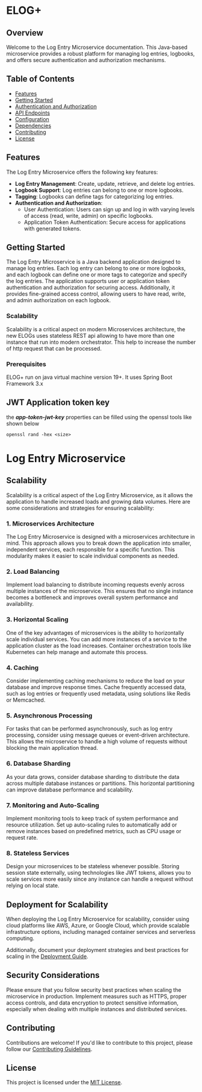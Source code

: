 # ELOG+
## Overview

Welcome to the Log Entry Microservice documentation. This Java-based microservice provides a robust 
platform for managing log entries, logbooks, and offers secure authentication and authorization mechanisms.

## Table of Contents

- [Features](#features)
- [Getting Started](#getting-started)
- [Authentication and Authorization](#authentication-and-authorization)
- [API Endpoints](#api-endpoints)
- [Configuration](#configuration)
- [Dependencies](#dependencies)
- [Contributing](#contributing)
- [License](#license)

## Features

The Log Entry Microservice offers the following key features:

- **Log Entry Management**: Create, update, retrieve, and delete log entries.
- **Logbook Support**: Log entries can belong to one or more logbooks.
- **Tagging**: Logbooks can define tags for categorizing log entries.
- **Authentication and Authorization**:
    - User Authentication: Users can sign up and log in with varying levels of access (read, write, admin) on specific logbooks.
    - Application Token Authentication: Secure access for applications with generated tokens.

## Getting Started

The Log Entry Microservice is a Java backend application designed to manage log entries. Each log 
entry can belong to one or more logbooks, and each logbook can define one or more tags to categorize 
and specify the log entries. The application supports user or application token authentication and 
authorization for securing access. Additionally, it provides fine-grained access control, allowing 
users to have read, write, and admin authorization on each logbook.

### Scalability

Scalability is a critical aspect on modern Microservices architecture, the new ELOGs uses stateless REST api 
allowing to have more than one instance that run into modern orchestrator. This help to increase the number of
http request that can be processed.


### Prerequisites

ELOG+ run on java virtual machine version 19+. It uses Spring Boot Framework 3.x

## JWT Application token key
the ***app-token-jwt-key*** properties can be filled using the openssl tools like shown below
```shell
openssl rand -hex <size> 
```

# Log Entry Microservice

## Scalability

Scalability is a critical aspect of the Log Entry Microservice, as it allows the application to handle increased loads and growing data volumes. Here are some considerations and strategies for ensuring scalability:

### 1. Microservices Architecture

The Log Entry Microservice is designed with a microservices architecture in mind. This approach allows you to break down the application into smaller, independent services, each responsible for a specific function. This modularity makes it easier to scale individual components as needed.

### 2. Load Balancing

Implement load balancing to distribute incoming requests evenly across multiple instances of the microservice. This ensures that no single instance becomes a bottleneck and improves overall system performance and availability.

### 3. Horizontal Scaling

One of the key advantages of microservices is the ability to horizontally scale individual services. You can add more instances of a service to the application cluster as the load increases. Container orchestration tools like Kubernetes can help manage and automate this process.

### 4. Caching

Consider implementing caching mechanisms to reduce the load on your database and improve response times. Cache frequently accessed data, such as log entries or frequently used metadata, using solutions like Redis or Memcached.

### 5. Asynchronous Processing

For tasks that can be performed asynchronously, such as log entry processing, consider using message queues or event-driven architecture. This allows the microservice to handle a high volume of requests without blocking the main application thread.

### 6. Database Sharding

As your data grows, consider database sharding to distribute the data across multiple database instances or partitions. This horizontal partitioning can improve database performance and scalability.

### 7. Monitoring and Auto-Scaling

Implement monitoring tools to keep track of system performance and resource utilization. Set up auto-scaling rules to automatically add or remove instances based on predefined metrics, such as CPU usage or request rate.

### 8. Stateless Services

Design your microservices to be stateless whenever possible. Storing session state externally, using technologies like JWT tokens, allows you to scale services more easily since any instance can handle a request without relying on local state.

## Deployment for Scalability

When deploying the Log Entry Microservice for scalability, consider using cloud platforms like AWS, Azure, or Google Cloud, which provide scalable infrastructure options, including managed container services and serverless computing.

Additionally, document your deployment strategies and best practices for scaling in the [Deployment Guide](deployment-guide.md).

## Security Considerations

Please ensure that you follow security best practices when scaling the microservice in production. Implement measures such as HTTPS, proper access controls, and data encryption to protect sensitive information, especially when dealing with multiple instances and distributed services.

## Contributing

Contributions are welcome! If you'd like to contribute to this project, please follow our [Contributing Guidelines](CONTRIBUTING.md).

## License

This project is licensed under the [MIT License](LICENSE).
